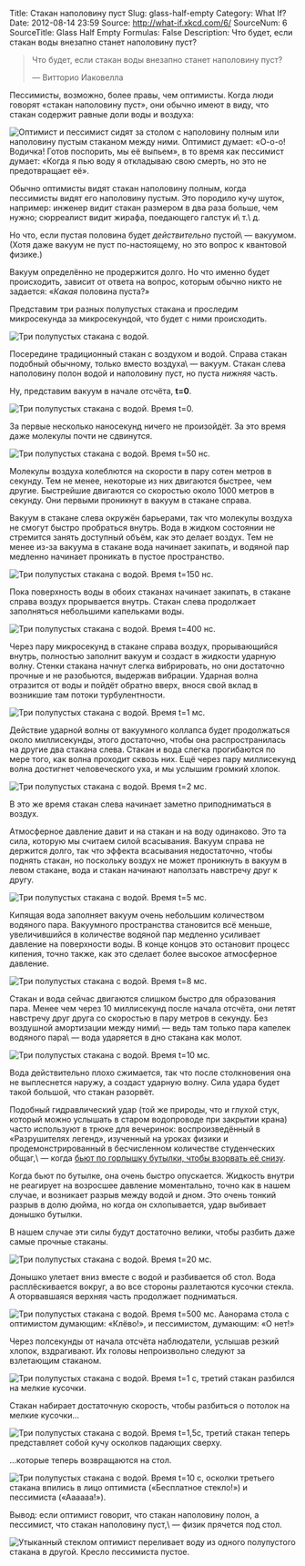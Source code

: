 Title: Стакан наполовину пуст
Slug: glass-half-empty
Category: What If?
Date: 2012-08-14 23:59
Source: http://what-if.xkcd.com/6/
SourceNum: 6
SourceTitle: Glass Half Empty
Formulas: False
Description: Что будет, если стакан воды внезапно станет наполовину пуст?

> Что будет, если стакан воды внезапно станет наполовину пуст?
>
> — Витторио Иаковелла

Пессимисты, возможно, более правы, чем оптимисты. Когда люди говорят «стакан наполовину пуст», они обычно имеют в виду, что стакан содержит равные доли воды и воздуха:

![](/uploads/006-glass-half-empty/glass_people_ru.png "Оптимист и пессимист сидят за столом с наполовину полным или наполовину пустым стаканом между ними. Оптимист думает: «О-о-о! Водичка! Готов поспорить, мы её выпьем», в то время как пессимист думает: «Когда я пью воду я откладываю свою смерть, но это не предотвращает её».")

Обычно оптимисты видят стакан наполовину полным, когда пессимисты видят его наполовину пустым. Это породило кучу шуток, например: инженер видит стакан размером в два раза больше, чем нужно; сюрреалист видит жирафа, поедающего галстук и\ т.\ д.

Но что, если пустая половина будет *действительно* пустой\ — вакуумом. (Хотя даже вакуум не пуст по-настоящему, но это вопрос к квантовой физике.)

Вакуум определённо не продержится долго. Но что именно будет происходить, зависит от ответа на вопрос, которым обычно никто не задается: «*Какая* половина пуста?»

Представим три разных полупустых стакана и проследим микросекунда за микросекундой, что будет с ними происходить.

![](/uploads/006-glass-half-empty/glass_three_ru.png "Три полупустых стакана с водой.")

Посередине традиционный стакан с воздухом и водой. Справа стакан подобный обычному, только вместо воздуха\ — вакуум. Стакан слева наполовину полон водой и наполовину пуст, но пуста _нижняя_ часть.

Ну, представим вакуум в начале отсчёта, **t=0**.

![](/uploads/006-glass-half-empty/glass_0s.png "Три полупустых стакана с водой. Время t=0.")

За первые несколько наносекунд ничего не произойдёт. За это время даже молекулы почти не сдвинутся.

![](/uploads/006-glass-half-empty/glass_50ns_ru.png "Три полупустых стакана с водой. Время t=50 нс.")

Молекулы воздуха колеблются на скорости в пару сотен метров в секунду. Тем не менее, некоторые из них двигаются быстрее, чем другие. Быстрейшие двигаются со скоростью около 1000 метров в секунду. Они первыми проникнут в вакуум в стакане справа.

Вакуум в стакане слева окружён барьерами, так что молекулы воздуха не смогут быстро пробраться внутрь. Вода в жидком состоянии не стремится занять доступный объём, как это делает воздух. Тем не менее из-за вакуума в стакане вода начинает закипать, и водяной пар медленно начинает проникать в пустое пространство.

![](/uploads/006-glass-half-empty/glass_150ns_ru.png "Три полупустых стакана с водой. Время t=150 нс.")

Пока поверхность воды в обоих стаканах начинает закипать, в стакане справа воздух прорывается внутрь. Стакан слева продолжает заполняться небольшими капельками воды.

![](/uploads/006-glass-half-empty/glass_400ns_ru.png "Три полупустых стакана с водой. Время t=400 нс.")

Через пару микросекунд в стакане справа воздух, прорывающийся внутрь, полностью заполнит вакуум и создаст в жидкости ударную волну. Стенки стакана начнут слегка вибрировать, но они достаточно прочные и не разобьются, выдержав вибрации. Ударная волна отразится от воды и пойдёт обратно вверх, внося свой вклад в возникшие там потоки турбулентности.

![](/uploads/006-glass-half-empty/glass_1ms_ru.png "Три полупустых стакана с водой. Время t=1 мс.")

Действие ударной волны от вакуумного коллапса будет продолжаться около миллисекунды, этого достаточно, чтобы она распространилась на другие два стакана слева. Стакан и вода слегка прогибаются по мере того, как волна проходит сквозь них. Ещё через пару миллисекунд волна достигнет человеческого уха, и мы услышим громкий хлопок.

![](/uploads/006-glass-half-empty/glass_2ms_ru.png "Три полупустых стакана с водой. Время t=2 мс.")

В это же время стакан слева начинает заметно приподниматься в воздух.

Атмосферное давление давит и на стакан и на воду одинаково. Это та сила, которую мы считаем силой всасывания. Вакуум справа не держится долго, так что эффекта всасывания недостаточно, чтобы поднять стакан, но поскольку воздух не может проникнуть в вакуум в левом стакане, вода и стакан начинают наползать навстречу друг к другу.

![](/uploads/006-glass-half-empty/glass_5ms_ru.png "Три полупустых стакана с водой. Время t=5 мс.")

Кипящая вода заполняет вакуум очень небольшим количеством водяного пара. Вакуумного пространства становится всё меньше, увеличившийся в количестве водяной пар медленно усиливает давление на поверхности воды. В конце концов это остановит процесс кипения, точно также, как это сделает более высокое атмосферное давление.

![](/uploads/006-glass-half-empty/glass_8ms_ru.png "Три полупустых стакана с водой. Время t=8 мс.")

Стакан и вода сейчас двигаются слишком быстро для образования пара. Менее чем через 10 миллисекунд после начала отсчёта, они летят навстречу друг друга со скоростью в пару метров в секунду. Без воздушной амортизации между ними\ — ведь там только пара капелек водяного пара\ — вода ударяется в дно стакана как молот.

![](/uploads/006-glass-half-empty/glass_10ms_ru.png "Три полупустых стакана с водой. Время t=10 мс.")

Вода действительно плохо сжимается, так что после столкновения она не выплеснется наружу, а создаст ударную волну. Сила удара будет такой большой, что стакан разорвёт.

Подобный гидравлический удар (той же природы, что и глухой стук, который можно услышать в старом водопроводе при закрытии крана) часто используют в трюке для вечеринок: воспроизведённый в «Разрушителях легенд», изученный на уроках физики и продемонстрированный в бесчисленном количестве студенческих общаг,\ — когда [бьют по горлышку бутылки, чтобы взорвать её снизу](http://www.youtube.com/watch?v=77gWkl0ZUC8).

Когда бьют по бутылке, она очень быстро опускается. Жидкость внутри не реагирует на возросшее давление моментально, точно как в нашем случае, и возникает разрыв между водой и дном. Это очень тонкий разрыв в долю дюйма, но когда он схлопывается, удар выбивает донышко бутылки.

В нашем случае эти силы будут достаточно велики, чтобы разбить даже самые прочные стаканы.

![](/uploads/006-glass-half-empty/glass_20ms_ru.png "Три полупустых стакана с водой. Время t=20 мс.")

Донышко улетает вниз вместе с водой и разбивается об стол. Вода расплёскивается вокруг, а во все стороны разлетаются кусочки стекла. А оторвавшаяся верхняя часть продолжает подниматься.

![](/uploads/006-glass-half-empty/glass_500ms_ru.png "Три полупустых стакана с водой. Время t=500 мс. Аанорама стола с оптимистом думающим: «Клёво!», и пессимистом, думающим: «О нет!»")

Через полсекунды от начала отсчёта наблюдатели, услышав резкий хлопок, вздрагивают. Их головы непроизвольно следуют за взлетающим стаканом.

![](/uploads/006-glass-half-empty/glass_1s_ru.png "Три полупустых стакана с водой. Время t=1 с, третий стакан разбился на мелкие кусочки.")

Стакан набирает достаточную скорость, чтобы разбиться о потолок на мелкие кусочки…

![](/uploads/006-glass-half-empty/glass_1_5s_ru.png "Три полупустых стакана с водой. Время t=1,5с, третий стакан теперь представляет собой кучу осколков падающих сверху.")

…которые теперь возвращаются на стол.

![](/uploads/006-glass-half-empty/glass_10s_ru.png "Три полупустых стакана с водой. Время t=10 с, осколки третьего стакана впились в лицо оптимиста («Бесплатное стекло!») и пессимиста («Аааааа!»).")

Вывод: если оптимист говорит, что стакан наполовину полон, а пессимист, что стакан наполовину пуст,\ — физик прячется под стол.

![](/uploads/006-glass-half-empty/glass_end_ru.png "Утыканный стеклом оптимист переливает воду из одного полупустого стакана в другой. Кресло пессимиста пустое.")
